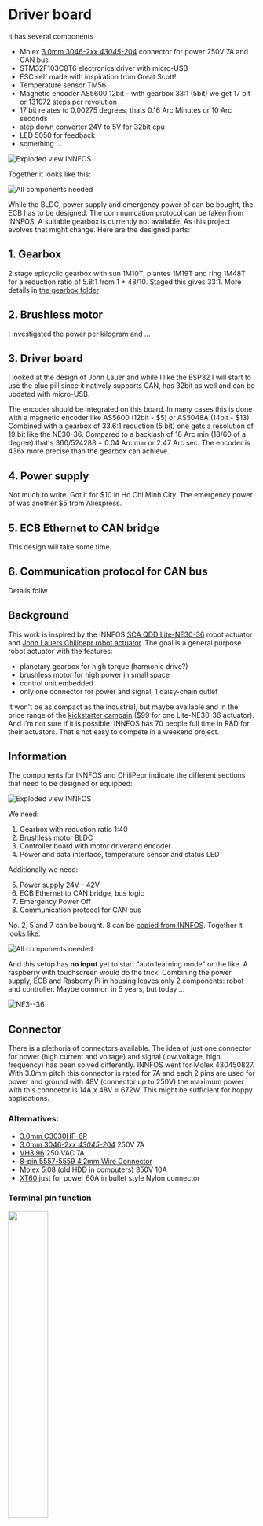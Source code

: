 # Driver board

It has several components
- Molex [3.0mm 3046-2*xx 43045-2*04](https://www.thegioiic.com/products/dau-noi-3-0mm-8pin-cong-han-pcb) connector for power 250V 7A and CAN bus
- STM32F103C8T6 electronics driver with micro-USB
- ESC self made with inspiration from Great Scott!
- Temperature sensor TM56
- Magnetic encoder AS5600 12bit - with gearbox 33:1 (5bit) we get 17 bit or 131072 steps per revolution
- 17 bit relates to 0.00275 degrees, thats 0.16 Arc Minutes or 10 Arc seconds
- step down converter 24V to 5V for 32bit cpu
- LED 5050 for feedback
- something ...

![Exploded view INNFOS](../pic/exploded.jpg)

Together it looks like this:

![All components needed](../pic/all_components.jpg)

While the BLDC, power supply and emergency power of can be bought, the ECB has to be designed. The communication protocol can be taken from INNFOS. A suitable gearbox is currently not available. As this project evolves that might change. Here are the designed parts:

## 1. Gearbox

2 stage epicyclic gearbox with sun 1M10T, plantes 1M19T and ring 1M48T for a reduction ratio of 5.8:1 from 1 +  48/10. Staged this gives 33:1. More details in [the gearbox folder](gearbox/)

## 2. Brushless motor

I investigated the power per kilogram and ...

## 3. Driver board

I looked at the design of John Lauer and while I like the ESP32 I will start to use the blue pill since it natively supports CAN, has 32bit as well and can be updated with micro-USB.

The encoder should be integrated on this board. In many cases this is done with a magnetic encoder like AS5600 (12bit - $5) or AS5048A (14bit - $13). Combined with a gearbox of 33.6:1 reduction (5 bit) one gets a resolution of 19 bit like the NE30-36. Compared to a backlash of 18 Arc min (18/60 of a degree) that's 360/524288 = 0.04 Arc min or 2.47 Arc sec. The encoder is 436x more precise than the gearbox can achieve.

## 4. Power supply

Not much to write. Got it for $10 in Ho Chi Minh City. The emergency power of was another $5 from Aliexpress.

## 5. ECB Ethernet to CAN bridge

This design will take some time.

## 6. Communication protocol for CAN bus

Details follw

## Background

This work is inspired by the INNFOS [SCA QDD Lite-NE30-36](http://wiki.innfos.com/wiki/en/index.html#!pages/QDD%20Lite-NE30-36_v1_8.md) robot actuator and [John Lauers Chilipepr robot actuator](https://github.com/chilipeppr/robot-actuator-esp32-v8). The goal is a general purpose robot actuator with the features:

- planetary gearbox for high torque (harmonic drive?)
- brushless motor for high power in small space
- control unit embedded
- only one connector for power and signal, 1 daisy-chain outlet

It won't be as compact as the industrial, but maybe available and in the price range of the [kickstarter campain](https://www.kickstarter.com/projects/1383636492/the-smallest-servomotor-robotic-arm) ($99 for one Lite-NE30-36 actuator). And I'm not sure if it is possible. INNFOS has 70 people full time in R&D for their actuators. That's not easy to compete in a weekend project.

## Information

The components for INNFOS and ChiliPepr indicate the different sections that need to be designed or equipped:

![Exploded view INNFOS](pic/exploded.jpg)

We need:

1. Gearbox with reduction ratio 1:40
2. Brushless motor BLDC
3. Controller board with motor driverand encoder
4. Power and data interface, temperature sensor and status LED 

Additionally we need:

5. Power supply 24V - 42V
6. ECB Ethernet to CAN bridge, bus logic
7. Emergency Power Off
8. Communication protocol for CAN bus

No. 2, 5 and 7 can be bought. 8 can be [copied from INNFOS](http://wiki.innfos.com/wiki/en/index.html#!pages/CAN_Communication_Protocol.md). Together it looks like:

![All components needed](pic/all_components.jpg)

And this setup has __no input__ yet to start "auto learning mode" or the like. A raspberry with touchscreen would do the trick. Combining the power supply, ECB and Rasberry Pi in housing leaves only 2 components: robot and controller. Maybe common in 5 years, but today ...

![NE3--36](pic/NE30-36.jpg)

## Connector

There is a plethoria of connectors available. The idea of just one connector for power (high current and voltage) and signal (low voltage, high frequency) has been solved differently. INNFOS went for Molex 430450827. With 3.0mm pitch this connector is rated for 7A and each 2 pins are used for power and ground with 48V (connector up to 250V) the maximum power with this conncetor is 14A x 48V = 672W. This might be sufficient for hoppy applications.

### Alternatives:

- [3.0mm C3030HF-6P](https://www.thegioiic.com/products/dau-noi-day-3-0mm-8-chan) 
- [3.0mm 3046-2*xx 43045-2*04](https://www.thegioiic.com/products/dau-noi-3-0mm-8pin-cong-han-pcb) 250V 7A
- [VH3.96](https://www.thegioiic.com/products/bo-dau-noi-vh3-96-4-chan-duc-cai) 250 VAC 7A
- [8-pin 5557-5559 4.2mm Wire Connector](https://www.thegioiic.com/products/dau-noi-day-duc-5557-5559-4-2mm-8-chan)
- [Molex 5.08](https://www.thegioiic.com/products/dau-noi-day-duc-5-08mm-4pin) (old HDD in computers) 350V 10A
- [XT60](https://www.servocity.com/male-xt60-connector) just for power 60A in bullet style Nylon connector

### Terminal pin function

<img src="pic/connector.jpg" width="40%">

| Label | Signal  | color | Features                           |
|-------|---------|-------|------------------------------------|
| 1     | PVDD    | black | Positive power supply              |
| 3     | PVDD    | black |                                    |
| 5     | PVDD    | black |                                    |
| 2     | GND     | black | Power supply grounding             |
| 4     | GND     | black |                                    |
| 6     | CAN-GND | gray  | CAN communication signal ground    |
| 7     | CAN-L   | gray  | CAN communication low signal line  |
| 8     | CAN-H   | gray  | CAN communication high signal line |

Described [here](http://wiki.innfos.com/wiki/en/index.html#!pages/QDD%20Lite-NE30-36_v1_8.md) as well. If it works, why not copy?

### Chilipepr approach with John Lauer

He only uses 24 Volt and exports them trough 2 sliders (1 Ohm?) in the bearing of each actuator. Less wiring and theoretically 360 degrees, since the ESP32s are connected wirelessly - but I think that wireless is not reliable enough. That's more a gimmick idea and introduces avoidable causes of error, together with the power supply chain for high currents.

## Gearbox

### Harmonic drive

The harmonic drive should be expensive and hard to create. With all the 3D printers out there one would assume some working examples exists. Yet Thingiverse is a testimony for failure form maschine building students. Examples:

- [Working example with flexible filament](https://www.thingiverse.com/thing:1966551) from bartding, 2016
- [Good looking example that needs NEMA 23](https://www.thingiverse.com/thing:2735297) from Trollox, 2017
- [Only for fidget](https://www.thingiverse.com/thing:3181288) by Hoshiimiki, 2018
- [Strain Wave Gear](https://www.thingiverse.com/thing:3644830) by tanmayburde, 2019 - not with NEMA17, PLA not stiff enough

### Planetary Gear Box

Used by many others. Chilipepr used the updated design from 

## Controller board

For the ESP32 there is a [D1 Mini Board](https://www.aliexpress.com/item/4000650379995.html?spm=a2g0o.productlist.0.0.5f42586aifMlh3&algo_pvid=f3bdcfc9-ecc9-4dc3-8140-84f1ccf06fae&algo_expid=f3bdcfc9-ecc9-4dc3-8140-84f1ccf06fae-18&btsid=0ab6f82415841196558331203e3206&ws_ab_test=searchweb0_0,searchweb201602_,searchweb201603_) so only one board has to be designed to stack on top of it - like Chilipeprs approach. Has micro-USB for programming.

![D1 Mini ESP32](pic/d1_mini.png)

## Background information

There are reasons for brushless motors and the like. Here is a small collection of information:

- [Torque comparison servo - brushless](https://youtu.be/qTVohNscEmM?t=12) by Skyentific, Nov. 2018
- [Power of brushless motors](https://youtu.be/8AziOykde30?t=701) Skyentific, video
- [Calculator rpm power voltage BLDC](https://www.ecalc.ch/torquecalc.php) from ecalc.ch
- [Cycloidal 3D printed actuator](https://hackaday.io/project/157812-3d-printed-robot-actuator) by Paul Gould
- [Reason for brushless + encoder](https://youtu.be/p4ltHDpxrbI?t=430) by Marco Reps, video
- [ESC for BLDC with Arduino](https://youtu.be/uOQk8SJso6Q?t=157) by HowToMechatronics
- [Review QDD Lite-NE30-36](https://youtu.be/0sgR_RaxYu4) by Skyentific, video. For the high current they add a big capacitor: [video at 2:20](https://youtu.be/0sgR_RaxYu4?t=140)
- [Lite NE30-36 from inside video](https://youtu.be/UazlY0nfZKw)
- [Inverse kinematics applied to 5DoF](https://youtu.be/2YTb6gWo40Q) in Basel, stepper and belts

## History

> 2020/03/19

The first gears where designed in Fusion 360 with the spurn gears tool.
